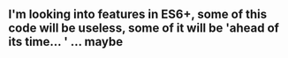 ## I'm looking into features in ES6+, some of this code will be useless, some of it will be 'ahead of its time... ' ... maybe

